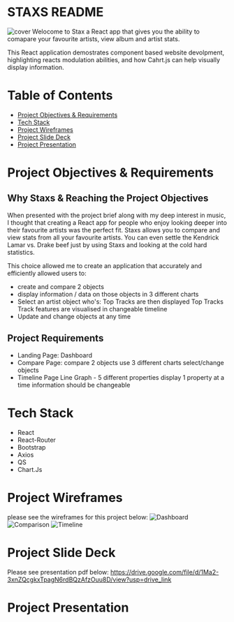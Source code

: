 # STAXS README 
![cover](https://github.com/Mwape-Kurete/STAXS_T1P1/assets/125279827/8823557a-6fcb-4c23-ae45-7f6754378fa7)
Welocome to Stax a React app that gives you the ability to comapare your favourite artists, view album and artist stats. 

This React application demostrates component based website devolpment, highlighting reacts modulation abilities, and how Cahrt.js can help visually display information. 

# Table of Contents 
- [Project Objectives & Requirements](#project-objectives-&-requirements)
- [Tech Stack](#tech-stack)
- [Project Wireframes](#project-wireframes)
- [Project Slide Deck](#project-slide-deck)
- [Project Presentation](#project-presentation)


# Project Objectives & Requirements 
## Why Staxs & Reaching the Project Objectives
When presented with the project brief along with my deep interest in music, I thought that creating a React app for people who enjoy looking deeper into their favourite artists was the perfect fit. Staxs allows you to compare and view stats from all your favourite artists. You can even settle the Kendrick Lamar vs. Drake beef just by using Staxs and looking at the cold hard statistics. 

This choice allowed me to create an application that accurately and efficiently allowed users to: 
- create and compare 2 objects
- display information / data on those objects in 3 different charts
- Select an artist object who's:
      Top Tracks are then displayed
      Top Tracks Track features are visualised in changeable timeline
- Update and change objects at any time 

## Project Requirements 
- Landing Page: 
    Dashboard 
- Compare Page:
    compare 2 objects
    use 3 different charts
    select/change objects
- Timeline Page
    Line Graph - 5 different properties
    display 1 property at a time 
    information should be changeable

# Tech Stack
- React
- React-Router
- Bootstrap
- Axios
- QS
- Chart.Js

# Project Wireframes
please see the wireframes for this project below:
![Dashboard](https://github.com/Mwape-Kurete/STAXS_T1P1/assets/125279827/dde88f74-3f78-4944-a7e5-b1345f60e830)
![Comparison](https://github.com/Mwape-Kurete/STAXS_T1P1/assets/125279827/baedb214-c445-488f-b15e-d8135d96f0d6)
![Timeline](https://github.com/Mwape-Kurete/STAXS_T1P1/assets/125279827/9bde734f-e55a-4efd-adc1-51739a977ec3)

# Project Slide Deck
Please see presentation pdf below: 
https://drive.google.com/file/d/1Ma2-3xnZQcgkxTpagN6rdBQzAfzOuu8D/view?usp=drive_link 

# Project Presentation 

